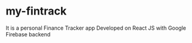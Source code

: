 # my-fintrack
It is a personal Finance Tracker app Developed on React JS with Google Firebase backend
